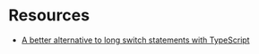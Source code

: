 # Resources

- [A better alternative to long switch statements with TypeScript](https://medium.com/@taitasciore/a-better-alternative-to-long-switch-statements-with-typescript-7c6ecc2f23ac)
